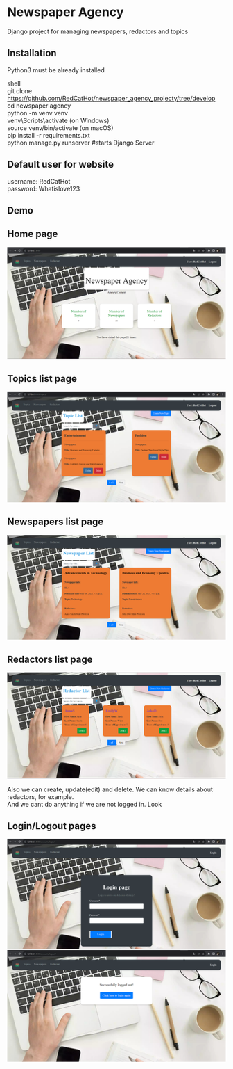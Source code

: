 # Newspaper Agency

Django project for managing newspapers, redactors and topics

## Installation

Python3 must be already installed

shell  
git clone https://github.com/RedCatHot/newspaper_agency_projecty/tree/develop   
cd newspaper agency   
python -m venv venv  
venv\Scripts\activate (on Windows)  
source venv/bin/activate (on macOS)  
pip install -r requirements.txt  
python manage.py runserver #starts Django Server


## Default user for website

username: RedCatHot  
password: Whatislove123

## Demo

## Home page
![img.png](img.png)   
  
## Topics list page
![img_1.png](img_1.png)    
  
## Newspapers list page
![img_2.png](img_2.png)  

## Redactors list page
![img_3.png](img_3.png)  

Also we can create, update(edit) and delete. We can know details about redactors, for example.  
And we cant do anything if we are not logged in. Look 
## Login/Logout pages
![img_5.png](img_5.png)  
![img_4.png](img_4.png)  


